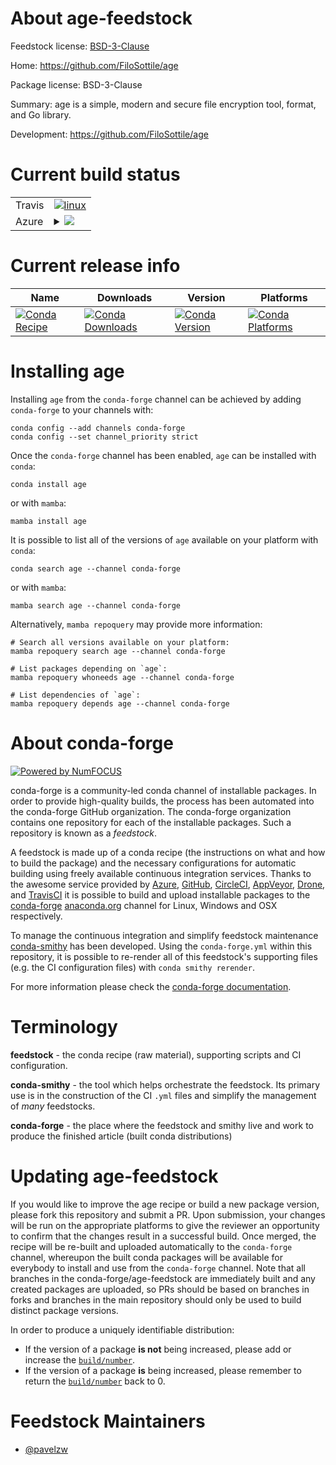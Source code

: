 About age-feedstock
===================

Feedstock license: [BSD-3-Clause](https://github.com/conda-forge/age-feedstock/blob/main/LICENSE.txt)

Home: https://github.com/FiloSottile/age

Package license: BSD-3-Clause

Summary: age is a simple, modern and secure file encryption tool, format, and Go library.

Development: https://github.com/FiloSottile/age

Current build status
====================


<table><tr>
    <td>Travis</td>
    <td>
      <a href="https://app.travis-ci.com/conda-forge/age-feedstock">
        <img alt="linux" src="https://img.shields.io/travis/com/conda-forge/age-feedstock/main.svg?label=Linux">
      </a>
    </td>
  </tr>
    
  <tr>
    <td>Azure</td>
    <td>
      <details>
        <summary>
          <a href="https://dev.azure.com/conda-forge/feedstock-builds/_build/latest?definitionId=22366&branchName=main">
            <img src="https://dev.azure.com/conda-forge/feedstock-builds/_apis/build/status/age-feedstock?branchName=main">
          </a>
        </summary>
        <table>
          <thead><tr><th>Variant</th><th>Status</th></tr></thead>
          <tbody><tr>
              <td>linux_64</td>
              <td>
                <a href="https://dev.azure.com/conda-forge/feedstock-builds/_build/latest?definitionId=22366&branchName=main">
                  <img src="https://dev.azure.com/conda-forge/feedstock-builds/_apis/build/status/age-feedstock?branchName=main&jobName=linux&configuration=linux%20linux_64_" alt="variant">
                </a>
              </td>
            </tr><tr>
              <td>linux_aarch64</td>
              <td>
                <a href="https://dev.azure.com/conda-forge/feedstock-builds/_build/latest?definitionId=22366&branchName=main">
                  <img src="https://dev.azure.com/conda-forge/feedstock-builds/_apis/build/status/age-feedstock?branchName=main&jobName=linux&configuration=linux%20linux_aarch64_" alt="variant">
                </a>
              </td>
            </tr><tr>
              <td>linux_ppc64le</td>
              <td>
                <a href="https://dev.azure.com/conda-forge/feedstock-builds/_build/latest?definitionId=22366&branchName=main">
                  <img src="https://dev.azure.com/conda-forge/feedstock-builds/_apis/build/status/age-feedstock?branchName=main&jobName=linux&configuration=linux%20linux_ppc64le_" alt="variant">
                </a>
              </td>
            </tr><tr>
              <td>osx_64</td>
              <td>
                <a href="https://dev.azure.com/conda-forge/feedstock-builds/_build/latest?definitionId=22366&branchName=main">
                  <img src="https://dev.azure.com/conda-forge/feedstock-builds/_apis/build/status/age-feedstock?branchName=main&jobName=osx&configuration=osx%20osx_64_" alt="variant">
                </a>
              </td>
            </tr><tr>
              <td>win_64</td>
              <td>
                <a href="https://dev.azure.com/conda-forge/feedstock-builds/_build/latest?definitionId=22366&branchName=main">
                  <img src="https://dev.azure.com/conda-forge/feedstock-builds/_apis/build/status/age-feedstock?branchName=main&jobName=win&configuration=win%20win_64_" alt="variant">
                </a>
              </td>
            </tr>
          </tbody>
        </table>
      </details>
    </td>
  </tr>
</table>

Current release info
====================

| Name | Downloads | Version | Platforms |
| --- | --- | --- | --- |
| [![Conda Recipe](https://img.shields.io/badge/recipe-age-green.svg)](https://anaconda.org/conda-forge/age) | [![Conda Downloads](https://img.shields.io/conda/dn/conda-forge/age.svg)](https://anaconda.org/conda-forge/age) | [![Conda Version](https://img.shields.io/conda/vn/conda-forge/age.svg)](https://anaconda.org/conda-forge/age) | [![Conda Platforms](https://img.shields.io/conda/pn/conda-forge/age.svg)](https://anaconda.org/conda-forge/age) |

Installing age
==============

Installing `age` from the `conda-forge` channel can be achieved by adding `conda-forge` to your channels with:

```
conda config --add channels conda-forge
conda config --set channel_priority strict
```

Once the `conda-forge` channel has been enabled, `age` can be installed with `conda`:

```
conda install age
```

or with `mamba`:

```
mamba install age
```

It is possible to list all of the versions of `age` available on your platform with `conda`:

```
conda search age --channel conda-forge
```

or with `mamba`:

```
mamba search age --channel conda-forge
```

Alternatively, `mamba repoquery` may provide more information:

```
# Search all versions available on your platform:
mamba repoquery search age --channel conda-forge

# List packages depending on `age`:
mamba repoquery whoneeds age --channel conda-forge

# List dependencies of `age`:
mamba repoquery depends age --channel conda-forge
```


About conda-forge
=================

[![Powered by
NumFOCUS](https://img.shields.io/badge/powered%20by-NumFOCUS-orange.svg?style=flat&colorA=E1523D&colorB=007D8A)](https://numfocus.org)

conda-forge is a community-led conda channel of installable packages.
In order to provide high-quality builds, the process has been automated into the
conda-forge GitHub organization. The conda-forge organization contains one repository
for each of the installable packages. Such a repository is known as a *feedstock*.

A feedstock is made up of a conda recipe (the instructions on what and how to build
the package) and the necessary configurations for automatic building using freely
available continuous integration services. Thanks to the awesome service provided by
[Azure](https://azure.microsoft.com/en-us/services/devops/), [GitHub](https://github.com/),
[CircleCI](https://circleci.com/), [AppVeyor](https://www.appveyor.com/),
[Drone](https://cloud.drone.io/welcome), and [TravisCI](https://travis-ci.com/)
it is possible to build and upload installable packages to the
[conda-forge](https://anaconda.org/conda-forge) [anaconda.org](https://anaconda.org/)
channel for Linux, Windows and OSX respectively.

To manage the continuous integration and simplify feedstock maintenance
[conda-smithy](https://github.com/conda-forge/conda-smithy) has been developed.
Using the ``conda-forge.yml`` within this repository, it is possible to re-render all of
this feedstock's supporting files (e.g. the CI configuration files) with ``conda smithy rerender``.

For more information please check the [conda-forge documentation](https://conda-forge.org/docs/).

Terminology
===========

**feedstock** - the conda recipe (raw material), supporting scripts and CI configuration.

**conda-smithy** - the tool which helps orchestrate the feedstock.
                   Its primary use is in the construction of the CI ``.yml`` files
                   and simplify the management of *many* feedstocks.

**conda-forge** - the place where the feedstock and smithy live and work to
                  produce the finished article (built conda distributions)


Updating age-feedstock
======================

If you would like to improve the age recipe or build a new
package version, please fork this repository and submit a PR. Upon submission,
your changes will be run on the appropriate platforms to give the reviewer an
opportunity to confirm that the changes result in a successful build. Once
merged, the recipe will be re-built and uploaded automatically to the
`conda-forge` channel, whereupon the built conda packages will be available for
everybody to install and use from the `conda-forge` channel.
Note that all branches in the conda-forge/age-feedstock are
immediately built and any created packages are uploaded, so PRs should be based
on branches in forks and branches in the main repository should only be used to
build distinct package versions.

In order to produce a uniquely identifiable distribution:
 * If the version of a package **is not** being increased, please add or increase
   the [``build/number``](https://docs.conda.io/projects/conda-build/en/latest/resources/define-metadata.html#build-number-and-string).
 * If the version of a package **is** being increased, please remember to return
   the [``build/number``](https://docs.conda.io/projects/conda-build/en/latest/resources/define-metadata.html#build-number-and-string)
   back to 0.

Feedstock Maintainers
=====================

* [@pavelzw](https://github.com/pavelzw/)

